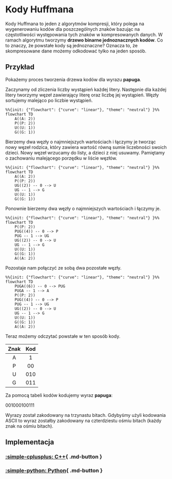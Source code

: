 # Kody Huffmana

Kody Huffmana to jeden z algorytmów kompresji, który polega na wygenerowaniu kodów dla poszczególnych znaków bazując na częstotliwości występowania tych znaków w kompresowanych danych. W ramach algorytmu tworzymy **drzewo binarne jednoznacznych kodów**. Co to znaczy, że powstałe kody są jednoznaczne? Oznacza to, że skompresowane dane możemy odkodować tylko na jeden sposób.

## Przykład

Pokażemy proces tworzenia drzewa kodów dla wyrazu **papuga**.

Zaczynamy od zliczenia liczby wystąpień każdej litery. Następnie dla każdej litery tworzymy węzeł zawierający literę oraz liczbę jej wystąpień. Węzły sortujemy malejąco po liczbie wystąpień.

```mermaid
%%{init: {"flowchart": {"curve": "linear"}, "theme": "neutral"} }%%
flowchart TD
    A((A: 2))
    P((P: 2))
    U((U: 1))
    G((G: 1))
```

Bierzemy dwa węzły o najmniejszych wartościach i łączymy je tworząc nowy węzeł rodzica, który zawiera wartość równą sumie liczebności swoich dzieci. Nowy węzeł wrzucamy do listy, a dzieci z niej usuwamy. Pamiętamy o zachowaniu malejącego porzędku w liście węzłów.

```mermaid
%%{init: {"flowchart": {"curve": "linear"}, "theme": "neutral"} }%%
flowchart TD
    A((A: 2))
    P((P: 2))
    UG((2)) -- 0 --> U
    UG -- 1 --> G
    U((U: 1))
    G((G: 1))
```

Ponownie bierzemy dwa węzły o najmniejszych wartościach i łączymy je.

```mermaid
%%{init: {"flowchart": {"curve": "linear"}, "theme": "neutral"} }%%
flowchart TD
    P((P: 2))
    PUG((4)) -- 0 --> P
    PUG -- 1 --> UG
    UG((2)) -- 0 --> U
    UG -- 1 --> G
    U((U: 1))
    G((G: 1))
    A((A: 2))
```

Pozostaje nam połączyć ze sobą dwa pozostałe węzły.

```mermaid
%%{init: {"flowchart": {"curve": "linear"}, "theme": "neutral"} }%%
flowchart TD
    PUGA((6)) -- 0 --> PUG
    PUGA -- 1 --> A
    P((P: 2))
    PUG((4)) -- 0 --> P
    PUG -- 1 --> UG
    UG((2)) -- 0 --> U
    UG -- 1 --> G
    U((U: 1))
    G((G: 1))
    A((A: 2))
```

Teraz możemy odczytać powstałe w ten sposób kody.

| Znak | Kod |
| :-:  | :-: |
| A    | 1   |
| P    | 00  |
| U    | 010 |
| G    | 011 |

Za pomocą tabeli kodów kodujemy wyraz **papuga**: 

$001000100111$

Wyrazy został zakodowany na trzynastu bitach. Gdybyśmy użyli kodowania ASCII to wyraz zostałby zakodowany na czterdziestu ośmiu bitach (każdy znak na ośmiu bitach).

## Implementacja

### [:simple-cplusplus: C++](../../programming/c++/algorithms/coding-and-compression/huffman-coding.md){ .md-button }

### [:simple-python: Python](../../programming/python/algorithms/coding-and-compression/huffman-coding.md){ .md-button }
